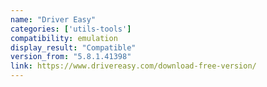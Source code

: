```yaml
---
name: "Driver Easy"
categories: ['utils-tools']
compatibility: emulation
display_result: "Compatible"
version_from: "5.8.1.41398"
link: https://www.drivereasy.com/download-free-version/
---
```



